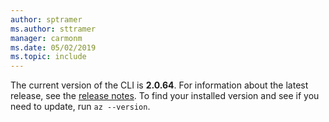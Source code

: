 ```yaml
---
author: sptramer
ms.author: sttramer
manager: carmonm
ms.date: 05/02/2019
ms.topic: include
---
```

The current version of the CLI is __2.0.64__. For information about the latest release, see the [release notes](../release-notes-azure-cli.md). To find your installed version and see if you need to update, run `az --version`.
